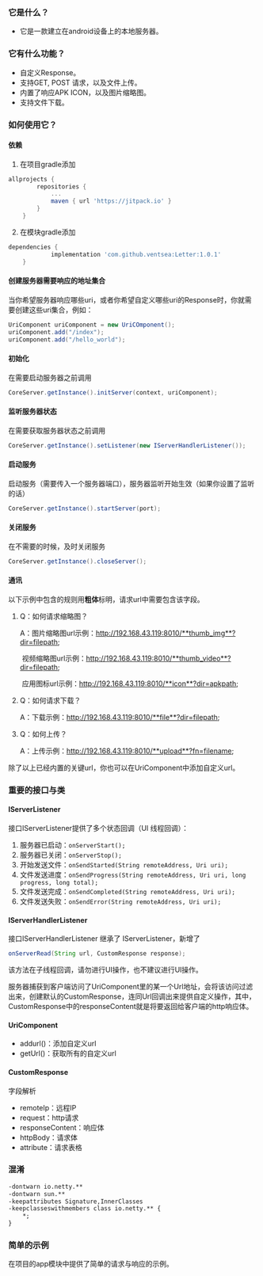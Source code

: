 ### 它是什么？

- 它是一款建立在android设备上的本地服务器。

### 它有什么功能？

- 自定义Response。
- 支持GET, POST 请求，以及文件上传。
- 内置了响应APK ICON，以及图片缩略图。
- 支持文件下载。

### 如何使用它？

#### 依赖

1. 在项目gradle添加

```groovy
allprojects {
		repositories {
			...
			maven { url 'https://jitpack.io' }
		}
	}
```

2. 在模块gradle添加

```groovy
dependencies {
	        implementation 'com.github.ventsea:Letter:1.0.1'
	}
```

#### 创建服务器需要响应的地址集合

当你希望服务器响应哪些uri，或者你希望自定义哪些uri的Response时，你就需要创建这些uri集合，例如：

```java
UriComponent uriComponent = new UriCOmponent();
uriComponent.add("/index");
uriComponent.add("/hello_world");
```

#### 初始化

在需要启动服务器之前调用

```java
CoreServer.getInstance().initServer(context, uriComponent);
```

#### 监听服务器状态

在需要获取服务器状态之前调用

```java
CoreServer.getInstance().setListener(new IServerHandlerListener());
```

#### 启动服务

启动服务（需要传入一个服务器端口），服务器监听开始生效（如果你设置了监听的话）

```java
CoreServer.getInstance().startServer(port);
```

#### 关闭服务

在不需要的时候，及时关闭服务

```java
CoreServer.getInstance().closeServer();
```

#### 通讯

以下示例中包含的规则用**粗体**标明，请求url中需要包含该字段。

1. Q：如何请求缩略图？

   A：图片缩略图url示例：http://192.168.43.119:8010/**thumb_img**?dir=filepath;

   ​	视频缩略图url示例：http://192.168.43.119:8010/**thumb_video**?dir=filepath;

   ​	应用图标url示例：http://192.168.43.119:8010/**icon**?dir=apkpath;

2. Q：如何请求下载？

   A：下载示例：http://192.168.43.119:8010/**file**?dir=filepath;

3. Q：如何上传？

   A：上传示例：http://192.168.43.119:8010/**upload**?fn=filename;

除了以上已经内置的关键url，你也可以在UriComponent中添加自定义url。

### 重要的接口与类

#### IServerListener

接口IServerListener提供了多个状态回调（UI 线程回调）：

1. 服务器已启动：```onServerStart();```
2. 服务器已关闭：```onServerStop();```
3. 开始发送文件：```onSendStarted(String remoteAddress, Uri uri);```
4. 文件发送进度：```onSendProgress(String remoteAddress, Uri uri, long progress, long total);```
5. 文件发送完成：```onSendCompleted(String remoteAddress, Uri uri);```
6. 文件发送失败：```onSendError(String remoteAddress, Uri uri);```

#### IServerHandlerListener

接口IServerHandlerListener 继承了 IServerListener，新增了

```java
onServerRead(String url, CustomResponse response);
```

该方法在子线程回调，请勿进行UI操作，也不建议进行UI操作。

服务器捕获到客户端访问了UriComponent里的某一个Url地址，会将该访问过滤出来，创建默认的CustomResponse，连同Url回调出来提供自定义操作，其中，CustomResponse中的responseContent就是将要返回给客户端的http响应体。

#### UriComponent

- addurl()：添加自定义url
- getUrl()：获取所有的自定义url

#### CustomResponse

字段解析

- remoteIp：远程IP
- request：http请求
- responseContent：响应体
- httpBody：请求体
- attribute：请求表格

### 混淆

```xml
-dontwarn io.netty.**
-dontwarn sun.**
-keepattributes Signature,InnerClasses
-keepclasseswithmembers class io.netty.** {
    *;
}
```

### 简单的示例

在项目的app模块中提供了简单的请求与响应的示例。
